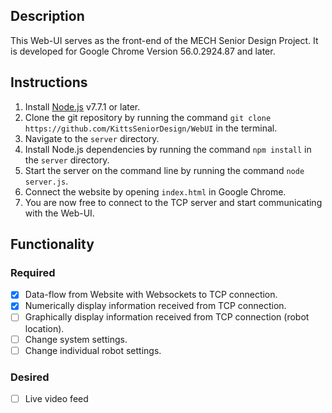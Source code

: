 ## Description

This Web-UI serves as the front-end of the MECH Senior Design Project.
It is developed for Google Chrome Version 56.0.2924.87 and later. 

## Instructions

1. Install [Node.js](https://nodejs.org/en/download/current/) v7.7.1 or later.
2. Clone the git repository by running the command `git clone https://github.com/KittsSeniorDesign/WebUI` in the terminal.
3. Navigate to the `server` directory.
4. Install Node.js dependencies by running the command `npm install` in the `server` directory.
5. Start the server on the command line by running the command `node server.js`.
6. Connect the website by opening `index.html` in Google Chrome.
7. You are now free to connect to the TCP server and start communicating with the Web-UI.

## Functionality

### Required
- [x] Data-flow from Website with Websockets to TCP connection.
- [x] Numerically display information received from TCP connection.
- [ ] Graphically display information received from TCP connection (robot location).
- [ ] Change system settings.
- [ ] Change individual robot settings.

### Desired
- [ ] Live video feed
